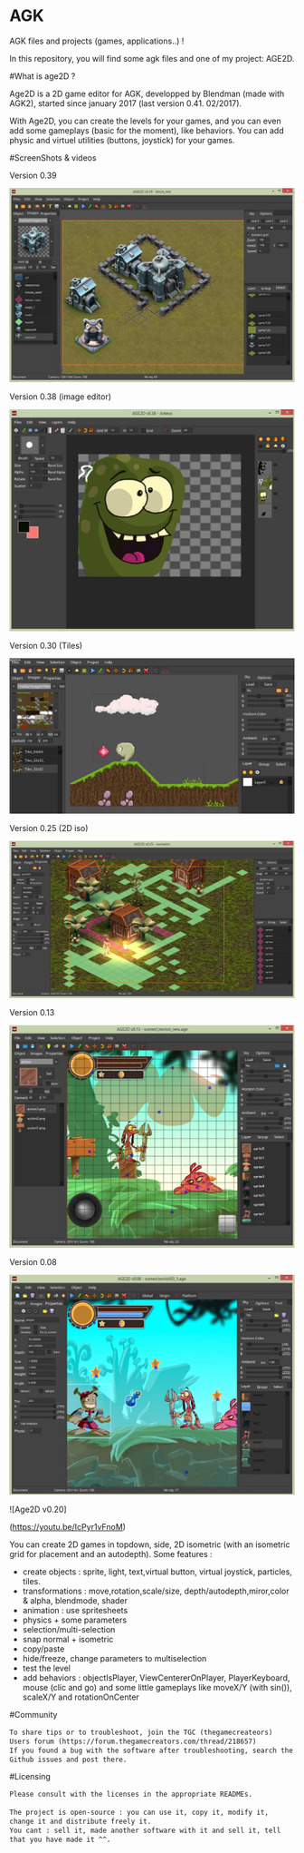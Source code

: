 # AGK

AGK files and projects (games, applications..) !

In this repository, you will find some agk files and one of my project: AGE2D.

#What is age2D ?

Age2D is a 2D game editor for AGK, developped by Blendman (made with AGK2), started since january 2017 (last version 0.41. 02/2017). 


With Age2D, you can create the levels for your games, and you can even add some gameplays (basic for the moment), like behaviors. You can add physic and virtuel utilities (buttons, joystick) for your games.

#ScreenShots & videos

Version 0.39 

![Age2D v0.39](https://raw.githubusercontent.com/blendman/AGK/master/age2d_0.39.jpg)


Version 0.38 (image editor)

![Age2D v0.38](https://raw.githubusercontent.com/blendman/AGK/master/age2d_0.38.jpg)


Version 0.30 (Tiles)

![Age2D v0.30](https://raw.githubusercontent.com/blendman/AGK/master/age2d_0.30.jpg)


Version 0.25 (2D iso)

![Age2D v0.25](https://raw.githubusercontent.com/blendman/AGK/master/age2d_0.25.jpg)


Version 0.13

![Age2D v0.13](https://raw.githubusercontent.com/blendman/AGK/master/age2d_0.13_8.jpg)


Version 0.08

![Age2D v0.08](https://raw.githubusercontent.com/blendman/AGK/master/age2d_0.08.jpg)


![Age2D v0.20]

(https://youtu.be/IcPyr1vFnoM)


You can create 2D games in topdown, side, 2D isometric (with an isometric grid for placement and an autodepth).
Some features :
- create objects : sprite, light, text,virtual button, virtual joystick, particles, tiles.
- transformations : move,rotation,scale/size, depth/autodepth,miror,color & alpha, blendmode, shader
- animation : use spritesheets
- physics + some parameters
- selection/multi-selection
- snap normal + isometric
- copy/paste
- hide/freeze, change parameters to multiselection
- test the level
- add behaviors : objectIsPlayer, ViewCentererOnPlayer, PlayerKeyboard, mouse (clic and go) and some little gameplays like moveX/Y (with sin()), scaleX/Y and rotationOnCenter


#Community

    To share tips or to troubleshoot, join the TGC (thegamecreateors) Users forum (https://forum.thegamecreators.com/thread/218657)
    If you found a bug with the software after troubleshooting, search the Github issues and post there.

#Licensing

    Please consult with the licenses in the appropriate READMEs.
    
    The project is open-source : you can use it, copy it, modify it, change it and distribute freely it.
    You cant : sell it, made another software with it and sell it, tell that you have made it ^^.







